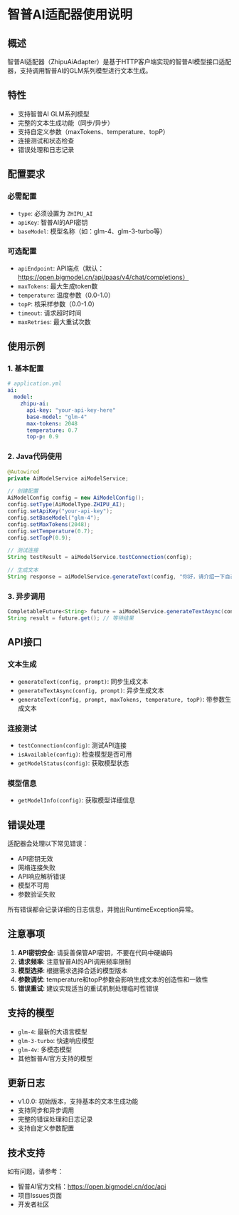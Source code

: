 # 智普AI适配器使用说明

## 概述

智普AI适配器（ZhipuAiAdapter）是基于HTTP客户端实现的智普AI模型接口适配器，支持调用智普AI的GLM系列模型进行文本生成。

## 特性

- 支持智普AI GLM系列模型
- 完整的文本生成功能（同步/异步）
- 支持自定义参数（maxTokens、temperature、topP）
- 连接测试和状态检查
- 错误处理和日志记录

## 配置要求

### 必需配置

- `type`: 必须设置为 `ZHIPU_AI`
- `apiKey`: 智普AI的API密钥
- `baseModel`: 模型名称（如：glm-4、glm-3-turbo等）

### 可选配置

- `apiEndpoint`: API端点（默认：https://open.bigmodel.cn/api/paas/v4/chat/completions）
- `maxTokens`: 最大生成token数
- `temperature`: 温度参数（0.0-1.0）
- `topP`: 核采样参数（0.0-1.0）
- `timeout`: 请求超时时间
- `maxRetries`: 最大重试次数

## 使用示例

### 1. 基本配置

```yaml
# application.yml
ai:
  model:
    zhipu-ai:
      api-key: "your-api-key-here"
      base-model: "glm-4"
      max-tokens: 2048
      temperature: 0.7
      top-p: 0.9
```

### 2. Java代码使用

```java
@Autowired
private AiModelService aiModelService;

// 创建配置
AiModelConfig config = new AiModelConfig();
config.setType(AiModelType.ZHIPU_AI);
config.setApiKey("your-api-key");
config.setBaseModel("glm-4");
config.setMaxTokens(2048);
config.setTemperature(0.7);
config.setTopP(0.9);

// 测试连接
String testResult = aiModelService.testConnection(config);

// 生成文本
String response = aiModelService.generateText(config, "你好，请介绍一下自己");
```

### 3. 异步调用

```java
CompletableFuture<String> future = aiModelService.generateTextAsync(config, "请写一首诗");
String result = future.get(); // 等待结果
```

## API接口

### 文本生成

- `generateText(config, prompt)`: 同步生成文本
- `generateTextAsync(config, prompt)`: 异步生成文本
- `generateText(config, prompt, maxTokens, temperature, topP)`: 带参数生成文本

### 连接测试

- `testConnection(config)`: 测试API连接
- `isAvailable(config)`: 检查模型是否可用
- `getModelStatus(config)`: 获取模型状态

### 模型信息

- `getModelInfo(config)`: 获取模型详细信息

## 错误处理

适配器会处理以下常见错误：

- API密钥无效
- 网络连接失败
- API响应解析错误
- 模型不可用
- 参数验证失败

所有错误都会记录详细的日志信息，并抛出RuntimeException异常。

## 注意事项

1. **API密钥安全**: 请妥善保管API密钥，不要在代码中硬编码
2. **请求频率**: 注意智普AI的API调用频率限制
3. **模型选择**: 根据需求选择合适的模型版本
4. **参数调优**: temperature和topP参数会影响生成文本的创造性和一致性
5. **错误重试**: 建议实现适当的重试机制处理临时性错误

## 支持的模型

- `glm-4`: 最新的大语言模型
- `glm-3-turbo`: 快速响应模型
- `glm-4v`: 多模态模型
- 其他智普AI官方支持的模型

## 更新日志

- v1.0.0: 初始版本，支持基本的文本生成功能
- 支持同步和异步调用
- 完整的错误处理和日志记录
- 支持自定义参数配置

## 技术支持

如有问题，请参考：
- 智普AI官方文档：https://open.bigmodel.cn/doc/api
- 项目Issues页面
- 开发者社区
